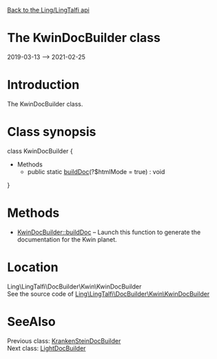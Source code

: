[Back to the Ling/LingTalfi api](https://github.com/lingtalfi/LingTalfi/blob/master/doc/api/Ling/LingTalfi.md)



The KwinDocBuilder class
================
2019-03-13 --> 2021-02-25






Introduction
============

The KwinDocBuilder class.



Class synopsis
==============


class <span class="pl-k">KwinDocBuilder</span>  {

- Methods
    - public static [buildDoc](https://github.com/lingtalfi/LingTalfi/blob/master/doc/api/Ling/LingTalfi/DocBuilder/Kwin/KwinDocBuilder/buildDoc.md)(?$htmlMode = true) : void

}






Methods
==============

- [KwinDocBuilder::buildDoc](https://github.com/lingtalfi/LingTalfi/blob/master/doc/api/Ling/LingTalfi/DocBuilder/Kwin/KwinDocBuilder/buildDoc.md) &ndash; Launch this function to generate the documentation for the Kwin planet.





Location
=============
Ling\LingTalfi\DocBuilder\Kwin\KwinDocBuilder<br>
See the source code of [Ling\LingTalfi\DocBuilder\Kwin\KwinDocBuilder](https://github.com/lingtalfi/LingTalfi/blob/master/DocBuilder/Kwin/KwinDocBuilder.php)



SeeAlso
==============
Previous class: [KrankenSteinDocBuilder](https://github.com/lingtalfi/LingTalfi/blob/master/doc/api/Ling/LingTalfi/DocBuilder/KrankenStein/KrankenSteinDocBuilder.md)<br>Next class: [LightDocBuilder](https://github.com/lingtalfi/LingTalfi/blob/master/doc/api/Ling/LingTalfi/DocBuilder/Light/LightDocBuilder.md)<br>
